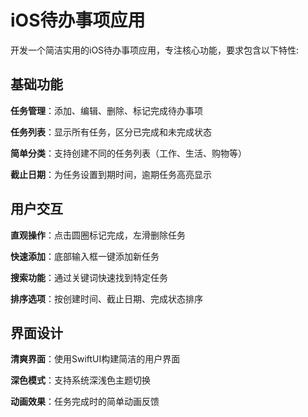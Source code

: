 # iOS待办事项应用

开发一个简洁实用的iOS待办事项应用，专注核心功能，要求包含以下特性:

## 基础功能

**任务管理**：添加、编辑、删除、标记完成待办事项

**任务列表**：显示所有任务，区分已完成和未完成状态

**简单分类**：支持创建不同的任务列表（工作、生活、购物等）

**截止日期**：为任务设置到期时间，逾期任务高亮显示

## 用户交互

**直观操作**：点击圆圈标记完成，左滑删除任务

**快速添加**：底部输入框一键添加新任务

**搜索功能**：通过关键词快速找到特定任务

**排序选项**：按创建时间、截止日期、完成状态排序

## 界面设计

**清爽界面**：使用SwiftUI构建简洁的用户界面

**深色模式**：支持系统深浅色主题切换

**动画效果**：任务完成时的简单动画反馈
